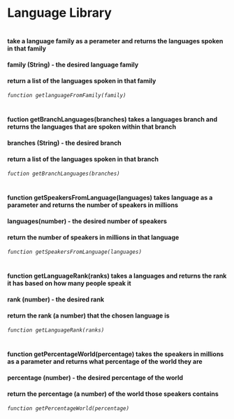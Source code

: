 # Language Library
#
####  take a language family as a perameter and returns the languages spoken in that family
#### family (String) - the desired language family
#### return a list of the languages spoken in that family
*` function getlanguageFromFamily(family) `*

#
#### fuction getBranchLanguages(branches) takes a languages branch and returns the languages that are spoken within that branch
#### branches (String) - the desired branch
#### return a list of the languages spoken in that branch
*`fuction getBranchLanguages(branches)`*
#
#### function getSpeakersFromLanguage(languages) takes language as a parameter and returns the number of speakers in millions
#### languages(number) - the desired number of speakers
#### return the number of speakers in millions in that language
*`function getSpeakersFromLanguage(languages)`*
#
#### function getLanguageRank(ranks) takes a languages and returns the rank it has based on how many people speak it
#### rank (number) - the desired rank
#### return the rank (a number) that the chosen language is
*`function getLanguageRank(ranks)`*
#
#### function getPercentageWorld(percentage) takes the speakers in millions as a parameter and returns what percentage of the world they are
#### percentage (number) - the desired percentage of the world
#### return the percentage (a number) of the world those speakers contains
*`function getPercentageWorld(percentage)`*
#

